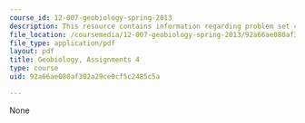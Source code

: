 ```yaml
---
course_id: 12-007-geobiology-spring-2013
description: This resource contains information regarding problem set 4.
file_location: /coursemedia/12-007-geobiology-spring-2013/92a66ae080af302a29ce0cf5c2485c5a_MIT12_007S13_PSet_4.pdf
file_type: application/pdf
layout: pdf
title: Geobiology, Assignments 4
type: course
uid: 92a66ae080af302a29ce0cf5c2485c5a

---
```

None